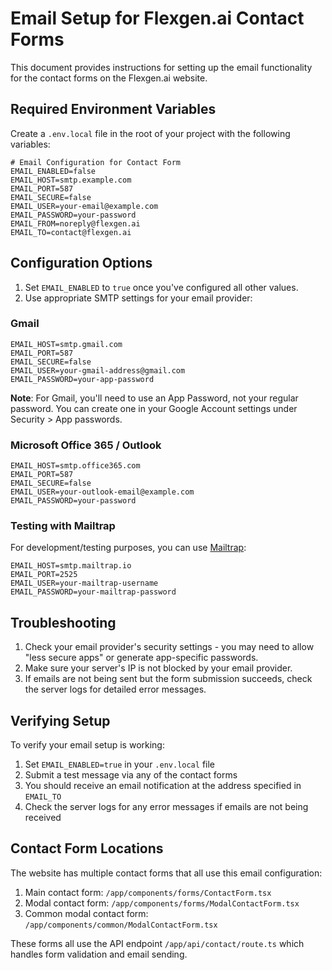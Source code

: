# Email Setup for Flexgen.ai Contact Forms

This document provides instructions for setting up the email functionality for the contact forms on the Flexgen.ai website.

## Required Environment Variables

Create a `.env.local` file in the root of your project with the following variables:

```
# Email Configuration for Contact Form
EMAIL_ENABLED=false
EMAIL_HOST=smtp.example.com
EMAIL_PORT=587
EMAIL_SECURE=false
EMAIL_USER=your-email@example.com
EMAIL_PASSWORD=your-password
EMAIL_FROM=noreply@flexgen.ai
EMAIL_TO=contact@flexgen.ai
```

## Configuration Options

1. Set `EMAIL_ENABLED` to `true` once you've configured all other values.
2. Use appropriate SMTP settings for your email provider:

### Gmail

```
EMAIL_HOST=smtp.gmail.com
EMAIL_PORT=587
EMAIL_SECURE=false
EMAIL_USER=your-gmail-address@gmail.com
EMAIL_PASSWORD=your-app-password
```

**Note**: For Gmail, you'll need to use an App Password, not your regular password. You can create one in your Google Account settings under Security > App passwords.

### Microsoft Office 365 / Outlook

```
EMAIL_HOST=smtp.office365.com
EMAIL_PORT=587
EMAIL_SECURE=false
EMAIL_USER=your-outlook-email@example.com
EMAIL_PASSWORD=your-password
```

### Testing with Mailtrap

For development/testing purposes, you can use [Mailtrap](https://mailtrap.io/):

```
EMAIL_HOST=smtp.mailtrap.io
EMAIL_PORT=2525
EMAIL_USER=your-mailtrap-username
EMAIL_PASSWORD=your-mailtrap-password
```

## Troubleshooting

1. Check your email provider's security settings - you may need to allow "less secure apps" or generate app-specific passwords.
2. Make sure your server's IP is not blocked by your email provider.
3. If emails are not being sent but the form submission succeeds, check the server logs for detailed error messages.

## Verifying Setup

To verify your email setup is working:

1. Set `EMAIL_ENABLED=true` in your `.env.local` file
2. Submit a test message via any of the contact forms
3. You should receive an email notification at the address specified in `EMAIL_TO`
4. Check the server logs for any error messages if emails are not being received

## Contact Form Locations

The website has multiple contact forms that all use this email configuration:

1. Main contact form: `/app/components/forms/ContactForm.tsx`
2. Modal contact form: `/app/components/forms/ModalContactForm.tsx`
3. Common modal contact form: `/app/components/common/ModalContactForm.tsx`

These forms all use the API endpoint `/app/api/contact/route.ts` which handles form validation and email sending.

